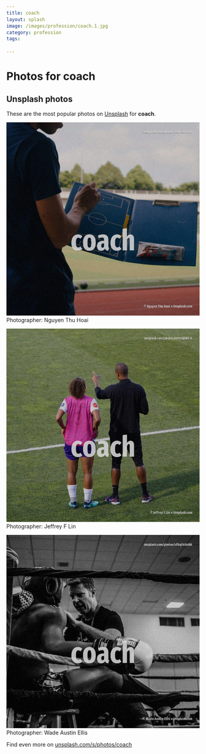 ```yaml
---
title: coach
layout: splash
image: /images/profession/coach.1.jpg
category: profession
tags:

---
```

# Photos for coach
 
## Unsplash photos
These are the most popular photos on [Unsplash](https://unsplash.com) for **coach**.
 
![coach](/images/profession/coach.1.jpg)
Photographer:  Nguyen Thu Hoai
 
![coach](/images/profession/coach.2.jpg)
Photographer:  Jeffrey F Lin
 
![coach](/images/profession/coach.3.jpg)
Photographer:  Wade Austin Ellis
 
Find even more on [unsplash.com/s/photos/coach](https://unsplash.com/s/photos/coach)
 
